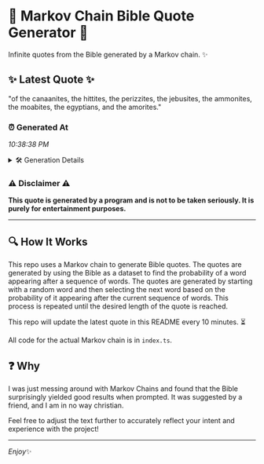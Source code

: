 # 📖 Markov Chain Bible Quote Generator 📖

Infinite quotes from the Bible generated by a Markov chain. ✨

## ✨ Latest Quote ✨
"of the canaanites, the hittites, the perizzites, the jebusites, the ammonites, the moabites, the egyptians, and the amorites."

### ⏰ Generated At
*10:38:38 PM*

<details>
    <summary>🛠️ Generation Details</summary>
    <p>
        <strong>🌱 Seed:</strong> of<br>
        <strong>🔄 Iterations:</strong> 17<br>
        <strong>📜 Context History:</strong><br>[ of ]: the<br>[ of, the ]: canaanites,<br>[ of, the, canaanites, ]: the<br>[ of, the, canaanites,, the ]: hittites,<br>[ of, the, canaanites,, the, hittites, ]: the<br>[ of, the, canaanites,, the, hittites,, the ]: perizzites,<br>[ the, canaanites,, the, hittites,, the, perizzites, ]: the<br>[ canaanites,, the, hittites,, the, perizzites,, the ]: jebusites,<br>[ the, hittites,, the, perizzites,, the, jebusites, ]: the<br>[ hittites,, the, perizzites,, the, jebusites,, the ]: ammonites,<br>[ the, perizzites,, the, jebusites,, the, ammonites, ]: the<br>[ perizzites,, the, jebusites,, the, ammonites,, the ]: moabites,<br>[ the, jebusites,, the, ammonites,, the, moabites, ]: the<br>[ jebusites,, the, ammonites,, the, moabites,, the ]: egyptians,<br>[ the, ammonites,, the, moabites,, the, egyptians, ]: and<br>[ ammonites,, the, moabites,, the, egyptians,, and ]: the<br>[ the, moabites,, the, egyptians,, and, the ]: amorites.<br>
    </p>
</details>

### ⚠️ Disclaimer ⚠️
**This quote is generated by a program and is not to be taken seriously. It is purely for entertainment purposes.**

---

## 🔍 How It Works

This repo uses a Markov chain to generate Bible quotes. The quotes are generated by using the Bible as a dataset to find the probability of a word appearing after a sequence of words. The quotes are generated by starting with a random word and then selecting the next word based on the probability of it appearing after the current sequence of words. This process is repeated until the desired length of the quote is reached.

This repo will update the latest quote in this README every 10 minutes. ⏳

All code for the actual Markov chain is in `index.ts`.

## ❓ Why

I was just messing around with Markov Chains and found that the Bible surprisingly yielded good results when prompted. 
It was suggested by a friend, and I am in no way christian.

Feel free to adjust the text further to accurately reflect your intent and experience with the project!

---

*Enjoy*✨
